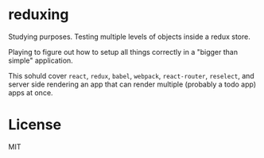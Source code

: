 # reduxing

Studying purposes. Testing multiple levels of objects inside a redux store.

Playing to figure out how to setup all things correctly in a "bigger than simple" application.

This sohuld cover `react`, `redux`, `babel`, `webpack`, `react-router`, `reselect`, and server side rendering an app that can render multiple (probably a todo app) apps at once.

# License

MIT
